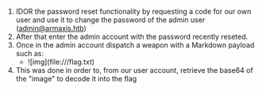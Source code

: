 1. IDOR the password reset functionality by requesting a code for our own user and use it to change the password of the admin user (admin@armaxis.htb)
2. After that enter the admin account with the password recently reseted.
3. Once in the admin account dispatch a weapon with a Markdown payload such as:
	- !\[img](file:\///flag.txt)
4. This was done in order to, from our user account, retrieve the base64 of the "image" to decode it into the flag 